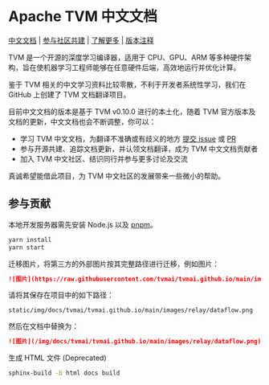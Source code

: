 # Apache TVM 中文文档

[中文文档](https://tvm.hyper.ai/) |
[参与社区共建](CONTRIBUTING.md) |
[了解更多](https://hyper.ai/) |
[版本注释](NEWS.md)

TVM 是一个开源的深度学习编译器，适用于 CPU、GPU、ARM 等多种硬件架构，旨在使机器学习工程师能够在任意硬件后端，高效地运行并优化计算。

鉴于 TVM 相关的中文学习资料比较零散，不利于开发者系统性学习，我们在 GitHub 上创建了 TVM 文档翻译项目。

目前中文文档的版本是基于 TVM v0.10.0 进行的本土化，随着 TVM 官方版本及文档的更新，中文文档也会不断调整，你可以：

* 学习 TVM 中文文档，为翻译不准确或有歧义的地方 [提交 issue](https://github.com/hyperai/tvm-cn/issues) 或 [PR](https://github.com/hyperai/tvm-cn/pulls)
* 参与开源共建、追踪文档更新，并认领文档翻译，成为 TVM 中文文档贡献者
* 加入 TVM 中文社区、结识同行并参与更多讨论及交流

真诚希望能借此项目，为 TVM 中文社区的发展带来一些微小的帮助。

## 参与贡献

本地开发服务器需先安装 Node.js 以及 [pnpm](https://pnpm.io/installation)。

```bash
yarn install
yarn start
```

迁移图片，将第三方的外部图片按其完整路径进行迁移，例如图片：

```md
![图片](https://raw.githubusercontent.com/tvmai/tvmai.github.io/main/images/relay/dataflow.png)
```

请将其保存在项目中的如下路径：

```
static/img/docs/tvmai/tvmai.github.io/main/images/relay/dataflow.png
```

然后在文档中替换为：

```md
![图片](/img/docs/tvmai/tvmai.github.io/main/images/relay/dataflow.png)
```

生成 HTML 文件 (Deprecated)

```bash
sphinx-build -b html docs build
```
